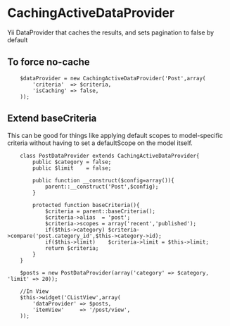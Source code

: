 CachingActiveDataProvider
=========================

Yii DataProvider that caches the results, and sets pagination to false by default

To force no-cache
---------------------
        $dataProvider = new CachingActiveDataProvider('Post',array(
            'criteria'  => $criteria,
            'isCaching' => false, 
        ));


Extend baseCriteria
---------------------
This can be good for things like applying default scopes to model-specific criteria without having to set a defaultScope
on the model itself.

        class PostDataProvider extends CachingActiveDataProvider{
            public $category = false;
            public $limit    = false;
                
            public function __construct($config=array()){
                parent::__construct('Post',$config);
            }
               
            protected function baseCriteria(){
                $criteria = parent::baseCriteria();
                $criteria->alias  = 'post';
                $criteria->scopes = array('recent','published');
                if($this->category) $criteria->compare('post.category_id',$this->category->id);
                if($this->limit)    $criteria->limit = $this->limit;
                return $criteria;
            }
        }
        
        $posts = new PostDataProvider(array('category' => $category, 'limit' => 20));
        
        //In View
        $this->widget('CListView',array(
            'dataProvider' => $posts,
            'itemView'     => '/post/view',
        ));
